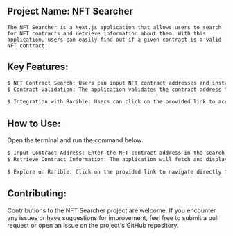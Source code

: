 
## Project Name: NFT Searcher
`The NFT Searcher is a Next.js application that allows users to search for NFT contracts and retrieve information about them. With this application, users can easily find out if a given contract is a valid NFT contract.`

## Key Features:
```sh
$ NFT Contract Search: Users can input NFT contract addresses and instantly obtain information about the contract.
$ Contract Validation: The application validates the contract address to ensure it is a legitimate NFT contract.

$ Integration with Rarible: Users can click on the provided link to access the Rarible NFT marketplace, where they can buy or sell the discovered NFTs.
```
## How to Use:
Open the terminal and run the command below.
```sh
$ Input Contract Address: Enter the NFT contract address in the search field.
$ Retrieve Contract Information: The application will fetch and display essential information about the NFT contract.

$ Explore on Rarible: Click on the provided link to navigate directly to the Rarible NFT marketplace for further transactions.
```

## Contributing:
Contributions to the NFT Searcher project are welcome. If you encounter any issues or have suggestions for improvement, feel free to submit a pull request or open an issue on the project's GitHub repository.

